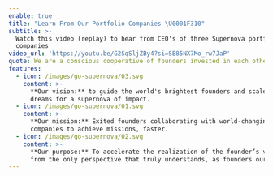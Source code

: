 ```yaml
---
enable: true
title: "Learn From Our Portfolio Companies \U0001F310"
subtitle: >-
  Watch this video (replay) to hear from CEO's of three Supernova portfolio
  companies
video_url: 'https://youtu.be/G2SqSljZBy4?si=SE85NX7Mo_rw7JaP'
quote: We are a conscious cooperative of founders invested in each other’s success
features:
  - icon: /images/go-supernova/03.svg
    content: >-
      **Our vision:** to guide the world's brightest founders and scale their
      dreams for a supernova of impact. 
  - icon: /images/go-supernova/01.svg
    content: >-
      **Our mission:** Exited founders collaborating with world-changing
      companies to achieve missions, faster.
  - icon: /images/go-supernova/02.svg
    content: >-
      **Our purpose:** To accelerate the realization of the founder’s vision -
      from the only perspective that truly understands, as founders ourselves.
---
```


